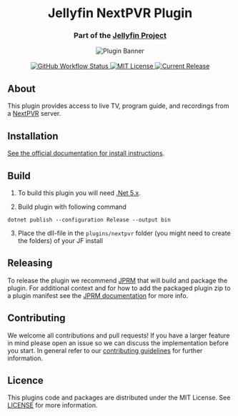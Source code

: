 <h1 align="center">Jellyfin NextPVR Plugin</h1>
<h3 align="center">Part of the <a href="https://jellyfin.org">Jellyfin Project</a></h3>

<p align="center">
<img alt="Plugin Banner" src="https://raw.githubusercontent.com/jellyfin/jellyfin-ux/master/plugins/SVG/jellyfin-plugin-nextpvr.svg?sanitize=true"/>
<br/>
<br/>
<a href="https://github.com/jellyfin/jellyfin-plugin-nextpvr/actions?query=workflow%3A%22Test+Build+Plugin%22">
<img alt="GitHub Workflow Status" src="https://img.shields.io/github/workflow/status/jellyfin/jellyfin-plugin-nextpvr/Test%20Build%20Plugin.svg">
</a>
<a href="https://github.com/jellyfin/jellyfin-plugin-nextpvr">
<img alt="MIT License" src="https://img.shields.io/github/license/jellyfin/jellyfin-plugin-nextpvr.svg"/>
</a>
<a href="https://github.com/jellyfin/jellyfin-plugin-nextpvr/releases">
<img alt="Current Release" src="https://img.shields.io/github/release/jellyfin/jellyfin-plugin-nextpvr.svg"/>
</a>
</p>

## About

This plugin provides access to live TV, program guide, and recordings from a [NextPVR](http://www.nextpvr.com) server.

## Installation

[See the official documentation for install instructions](https://jellyfin.org/docs/general/server/plugins/index.html#installing).

## Build

1. To build this plugin you will need [.Net 5.x](https://dotnet.microsoft.com/download/dotnet/5.0).

2. Build plugin with following command
  ```
  dotnet publish --configuration Release --output bin
  ```

3. Place the dll-file in the `plugins/nextpvr` folder (you might need to create the folders) of your JF install

## Releasing

To release the plugin we recommend [JPRM](https://github.com/oddstr13/jellyfin-plugin-repository-manager) that will build and package the plugin.
For additional context and for how to add the packaged plugin zip to a plugin manifest see the [JPRM documentation](https://github.com/oddstr13/jellyfin-plugin-repository-manager) for more info.

## Contributing

We welcome all contributions and pull requests! If you have a larger feature in mind please open an issue so we can discuss the implementation before you start.
In general refer to our [contributing guidelines](https://github.com/jellyfin/.github/blob/master/CONTRIBUTING.md) for further information.

## Licence

This plugins code and packages are distributed under the MIT License. See [LICENSE](./LICENSE) for more information.
